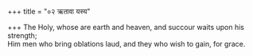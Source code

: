 +++
title = "०२ ऋतावा यस्य"

+++
The Holy, whose are earth and heaven, and succour waits upon his strength;  
     Him men who bring oblations laud, and they who wish to gain, for grace.